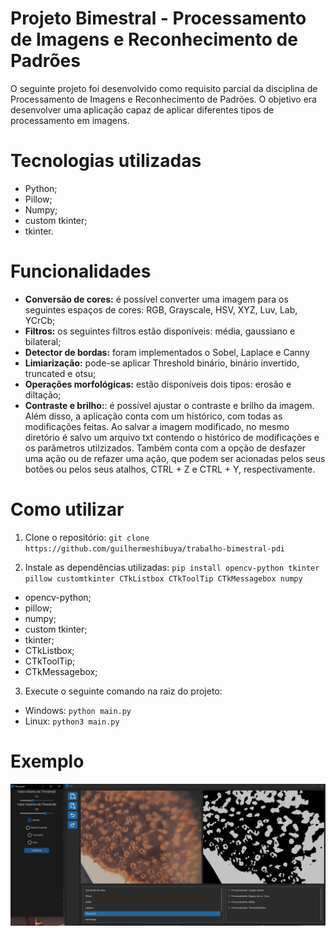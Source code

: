 # Projeto Bimestral - Processamento de Imagens e Reconhecimento de Padrões

O seguinte projeto foi desenvolvido como requisito parcial da disciplina de Processamento de Imagens e Reconhecimento de Padrões. O objetivo era desenvolver uma aplicação capaz de aplicar diferentes tipos de processamento em imagens.

# Tecnologias utilizadas

- Python;
- Pillow;
- Numpy;
- custom tkinter;
- tkinter.

# Funcionalidades

- **Conversão de cores:** é possível converter uma imagem para os seguintes espaços de cores: RGB, Grayscale, HSV, XYZ, Luv, Lab, YCrCb;
- **Filtros:** os seguintes filtros estão disponíveis: média, gaussiano e bilateral;
- **Detector de bordas:** foram implementados o Sobel, Laplace e Canny
- **Limiarização:** pode-se aplicar Threshold binário, binário invertido, truncated e otsu;
- **Operações morfológicas:** estão disponíveis dois tipos: erosão e diltação;
- **Contraste e brilho:**: é possível ajustar o contraste e brilho da imagem.
  Além disso, a aplicação conta com um histórico, com todas as modificações feitas. Ao salvar a imagem modificado, no mesmo diretório é salvo um arquivo txt contendo o histórico de modificações e os parâmetros utilzizados.
  Também conta com a opção de desfazer uma ação ou de refazer uma ação, que podem ser acionadas pelos seus botões ou pelos seus atalhos, CTRL + Z e CTRL + Y, respectivamente.

# Como utilizar

1. Clone o repositório: `git clone https://github.com/guilhermeshibuya/trabalho-bimestral-pdi`

2. Instale as dependências utilizadas:
   `pip install opencv-python tkinter pillow customtkinter CTkListbox CTkToolTip CTkMessagebox numpy`

- opencv-python;
- pillow;
- numpy;
- custom tkinter;
- tkinter;
- CTkListbox;
- CTkToolTip;
- CTkMessagebox;

3. Execute o seguinte comando na raiz do projeto:

- Windows: `python main.py`
- Linux: `python3 main.py`

# Exemplo

![Alt "interface da aplicação e exemplo de uso"](./imgs/ex.png)

